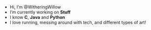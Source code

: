 - Hi, I’m @WitheringWillow
- I’m currently working on **Stuff**
- I know **C**, **Java** and **Python**
- I love running, messing around with tech, and different types of art!
